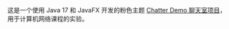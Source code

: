 这是一个使用 Java 17 和 JavaFX 开发的粉色主题 [Chatter Demo 聊天室项目](https://github.com/Garhlz/chatter_demo)，用于计算机网络课程的实验。
